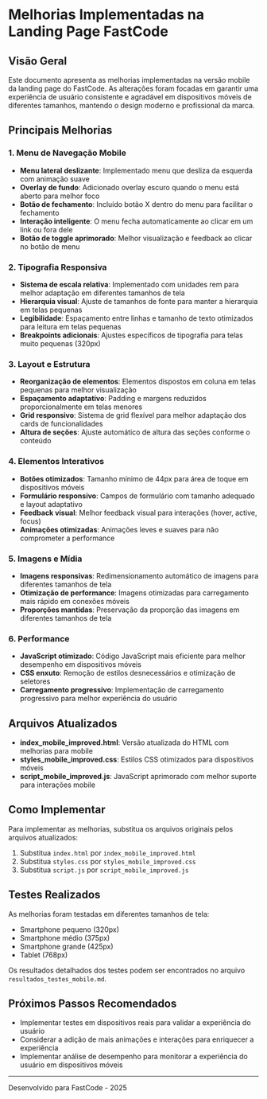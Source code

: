 # Melhorias Implementadas na Landing Page FastCode

## Visão Geral
Este documento apresenta as melhorias implementadas na versão mobile da landing page do FastCode. As alterações foram focadas em garantir uma experiência de usuário consistente e agradável em dispositivos móveis de diferentes tamanhos, mantendo o design moderno e profissional da marca.

## Principais Melhorias

### 1. Menu de Navegação Mobile
- **Menu lateral deslizante**: Implementado menu que desliza da esquerda com animação suave
- **Overlay de fundo**: Adicionado overlay escuro quando o menu está aberto para melhor foco
- **Botão de fechamento**: Incluído botão X dentro do menu para facilitar o fechamento
- **Interação inteligente**: O menu fecha automaticamente ao clicar em um link ou fora dele
- **Botão de toggle aprimorado**: Melhor visualização e feedback ao clicar no botão de menu

### 2. Tipografia Responsiva
- **Sistema de escala relativa**: Implementado com unidades rem para melhor adaptação em diferentes tamanhos de tela
- **Hierarquia visual**: Ajuste de tamanhos de fonte para manter a hierarquia em telas pequenas
- **Legibilidade**: Espaçamento entre linhas e tamanho de texto otimizados para leitura em telas pequenas
- **Breakpoints adicionais**: Ajustes específicos de tipografia para telas muito pequenas (320px)

### 3. Layout e Estrutura
- **Reorganização de elementos**: Elementos dispostos em coluna em telas pequenas para melhor visualização
- **Espaçamento adaptativo**: Padding e margens reduzidos proporcionalmente em telas menores
- **Grid responsivo**: Sistema de grid flexível para melhor adaptação dos cards de funcionalidades
- **Altura de seções**: Ajuste automático de altura das seções conforme o conteúdo

### 4. Elementos Interativos
- **Botões otimizados**: Tamanho mínimo de 44px para área de toque em dispositivos móveis
- **Formulário responsivo**: Campos de formulário com tamanho adequado e layout adaptativo
- **Feedback visual**: Melhor feedback visual para interações (hover, active, focus)
- **Animações otimizadas**: Animações leves e suaves para não comprometer a performance

### 5. Imagens e Mídia
- **Imagens responsivas**: Redimensionamento automático de imagens para diferentes tamanhos de tela
- **Otimização de performance**: Imagens otimizadas para carregamento mais rápido em conexões móveis
- **Proporções mantidas**: Preservação da proporção das imagens em diferentes tamanhos de tela

### 6. Performance
- **JavaScript otimizado**: Código JavaScript mais eficiente para melhor desempenho em dispositivos móveis
- **CSS enxuto**: Remoção de estilos desnecessários e otimização de seletores
- **Carregamento progressivo**: Implementação de carregamento progressivo para melhor experiência do usuário

## Arquivos Atualizados
- **index_mobile_improved.html**: Versão atualizada do HTML com melhorias para mobile
- **styles_mobile_improved.css**: Estilos CSS otimizados para dispositivos móveis
- **script_mobile_improved.js**: JavaScript aprimorado com melhor suporte para interações mobile

## Como Implementar
Para implementar as melhorias, substitua os arquivos originais pelos arquivos atualizados:

1. Substitua `index.html` por `index_mobile_improved.html`
2. Substitua `styles.css` por `styles_mobile_improved.css`
3. Substitua `script.js` por `script_mobile_improved.js`

## Testes Realizados
As melhorias foram testadas em diferentes tamanhos de tela:
- Smartphone pequeno (320px)
- Smartphone médio (375px)
- Smartphone grande (425px)
- Tablet (768px)

Os resultados detalhados dos testes podem ser encontrados no arquivo `resultados_testes_mobile.md`.

## Próximos Passos Recomendados
- Implementar testes em dispositivos reais para validar a experiência do usuário
- Considerar a adição de mais animações e interações para enriquecer a experiência
- Implementar análise de desempenho para monitorar a experiência do usuário em dispositivos móveis

---

Desenvolvido para FastCode - 2025

